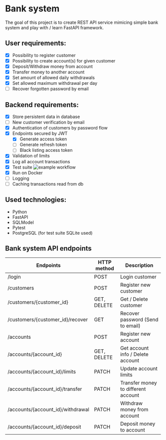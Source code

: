 # Bank system
The goal of this project is to create REST API service mimicing simple bank system and play with / learn FastAPI framework.
## User requirements:
- [X] Possibility to register customer
- [X] Possibility to create account(s) for given customer
- [X] Deposit/Withdraw money from account
- [X] Transfer money to another account
- [X] Set amount of allowed daily withdrawals
- [X] Set allowed maximum withdrawal per day
- [ ] Recover forgotten password by email
## Backend requirements:
- [X] Store persistent data in database
- [ ] New customer verification by email
- [X] Authentication of customers by password flow
- [X] Endpoints secured by JWT
  - [X] Generate access token
  - [ ] Generate refresh token
  - [ ] Black listing access token
- [X] Validation of limits
- [X] Log all account transactions
- [X] Test suite ![example workflow](https://github.com/kalindan/bank-system-fastapi/actions/workflows/python-app.yml/badge.svg)
- [X] Run on Docker
- [ ] Logging
- [ ] Caching transactions read from db
## Used technologies:
- Python
- FastAPI
- SQLModel
- Pytest
- PostgreSQL (for test suite SQLite used)

## Bank system API endpoints
| Endpoints                          | HTTP method | Description                         |
|------------------------------------|-------------|-------------------------------------|
| /login                             |POST         | Login customer                      |
| /customers                         |POST         | Register new customer               |
| /customers/{customer_id}           |GET, DELETE  | Get / Delete customer               |
| /customers/{customer_id}/recover   |GET          | Recover password (Send to email)    |
| /accounts                          |POST         | Register new account                |
| /accounts/{account_id}             |GET, DELETE  | Get account info / Delete account   |
| /accounts/{account_id}/limits      |PATCH        | Update account limits               |
| /accounts/{account_id}/transfer    |PATCH        | Transfer money to different account |
| /accounts/{account_id}/withdrawal  |PATCH        | Withdraw money from account         |
| /accounts/{account_id}/deposit     |PATCH        | Deposit money to account            |

